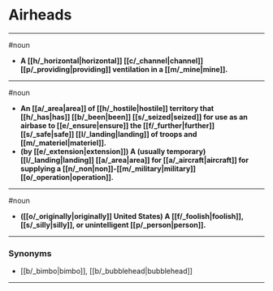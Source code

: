 # Airheads
---
#noun
- **A [[h/_horizontal|horizontal]] [[c/_channel|channel]] [[p/_providing|providing]] ventilation in a [[m/_mine|mine]].**
---
#noun
- **An [[a/_area|area]] of [[h/_hostile|hostile]] territory that [[h/_has|has]] [[b/_been|been]] [[s/_seized|seized]] for use as an airbase to [[e/_ensure|ensure]] the [[f/_further|further]] [[s/_safe|safe]] [[l/_landing|landing]] of troops and [[m/_materiel|materiel]].**
- **(by [[e/_extension|extension]]) A (usually temporary) [[l/_landing|landing]] [[a/_area|area]] for [[a/_aircraft|aircraft]] for supplying a [[n/_non|non]]-[[m/_military|military]] [[o/_operation|operation]].**
---
#noun
- **([[o/_originally|originally]] United States) A [[f/_foolish|foolish]], [[s/_silly|silly]], or unintelligent [[p/_person|person]].**
---
### Synonyms
- [[b/_bimbo|bimbo]], [[b/_bubblehead|bubblehead]]
---
